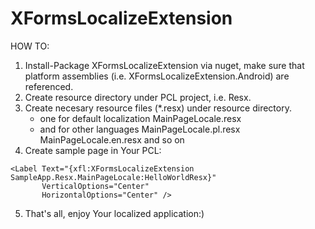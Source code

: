 # XFormsLocalizeExtension

HOW TO:

1. Install-Package XFormsLocalizeExtension via nuget, make sure that platform assemblies (i.e. XFormsLocalizeExtension.Android) are referenced.
2. Create resource directory under PCL project, i.e. Resx.
3. Create necesary resource files (*.resx) under resource directory.
	- one for default localization
		MainPageLocale.resx
	- and for other languages
		MainPageLocale.pl.resx
		MainPageLocale.en.resx
		and so on
4. Create sample page in Your PCL:
	
<ContentPage xmlns="http://xamarin.com/schemas/2014/forms"
             xmlns:x="http://schemas.microsoft.com/winfx/2009/xaml"
             xmlns:local="clr-namespace:SampleApp"
             xmlns:xfl="clr-namespace:XFormsLocalizeExtension.MarkupExtensions;assembly=XFormsLocalizeExtension"
             x:Class="SampleApp.MainPage">

	<Label Text="{xfl:XFormsLocalizeExtension SampleApp.Resx.MainPageLocale:HelloWorldResx}" 
           VerticalOptions="Center" 
           HorizontalOptions="Center" />

</ContentPage>
	
5. That's all, enjoy Your localized application:)
